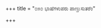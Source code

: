 +++
title = "೦೫೦ ಭಾಷೆಗಳುಪರು ಪಾಣ್ಡುಸುತರೆಂ"

+++
<div class="audioEmbed"  src="https://archive.org/download/kumAra-vyAsa-bhArata_kaGaPa_with_metadata/10_gadA__07__050_bhAShegaLuparu_pANDusutareM.mp3" caption="ಗ-ಪ"></div>